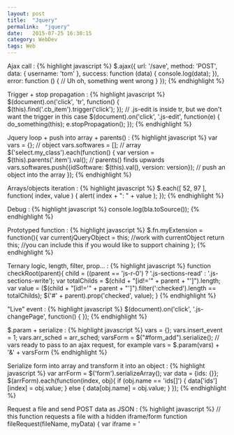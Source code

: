 ```yaml
---
layout: post
title:  "Jquery"
permalink:  "jquery"
date:   2015-07-25 16:30:15
category: WebDev
tags: Web
---
```


Ajax call
: {% highlight javascript %}
    $.ajax({
        url: '/save',
        method: 'POST',
        data: { username: 'tom' },
        success: function (data) {
            console.log(data);
        }),
        error: function () {
            // Uh oh, something went wrong
    }
});
{% endhighlight %}

Trigger + stop propagation
: {% highlight javascript %}
    $(document).on('click', 'tr', function() {
        $(this).find('.cb_item').trigger('click');
    });
    // .js-edit is inside tr, but we don't want the trigger in this case
    $(document).on('click', '.js-edit', function(e) {
        do_something(this);
        e.stopPropagation();
    });
{% endhighlight %}

Jquery loop + push into array + parents()
: {% highlight javascript %}
    var vars = {}; // object
    vars.softwares = []; // array
    $('select.my_class').each(function() {
        var version = $(this).parents('.item').val(); // parents() finds upwards
        vars.softwares.push({idSoftware: $(this).val(), version: version}); // push an object into the array
    });
{% endhighlight %}

Arrays/objects iteration
: {% highlight javascript %}
    $.each([ 52, 97 ], function( index, value ) {
        alert( index + ": " + value ); 
    });
{% endhighlight %}

Debug
: {% highlight javascript %}
    console.log(bla.toSource());
{% endhighlight %}

Prototyped function
: {% highlight javascript %}
    $.fn.myExtension = function(){
        var currentjQueryObject = this;
        //work with currentObject
        return this; //you can include this if you would like to support chaining
    };
{% endhighlight %}

Ternary logic, length, filter, prop...
: {% highlight javascript %}
    function checkRoot(parent){
        child = ((parent == 'js-r-0') ? '.js-sections-read' : '.js-sections-write');
        var totalChilds = $(child + "[id!='" + parent + "']").length;
        var value = ($(child + "[id!='" + parent + "']").filter(':checked').length == totalChilds);
        $('#' + parent).prop('checked', value);
    }
{% endhighlight %}

"Live" event
: {% highlight javascript %}
    $(document).on('click', '.js-changePage', function() {
    });
{% endhighlight %}

$.param + serialize
: {% highlight javascript %}
    vars = {};
    vars.insert_event = 1;
    vars.arr_sched = arr_sched;
    varsForm = $("#form_add").serialize();
    // vars ready to pass to an ajax request, for example
    vars = $.param(vars) + '&' + varsForm
{% endhighlight %}

Serialize form into array and transform it into an object
: {% highlight javascript %}
    var arrForm = $('form').serializeArray();
    var data = {ids: {}};
    $(arrForm).each(function(index, obj){
        if (obj.name == 'ids[]') {
            data['ids'][index] = obj.value;
        } else {
            data[obj.name] = obj.value;
        }
    });
{% endhighlight %}

Request a file and send POST data as JSON
: {% highlight javascript %}
    // this function requests a file with a hidden iframe/form
    function fileRequest(fileName, myData) {
        var iframe = '<iframe id="iframe" name="iframe" style="display:none;">';
        var form = '<form method="post" target="iframe" action="action_SubirFicheros.php" id="iframeForm">' +
                        + '<input type="hidden" name="fileName" value="' + fileName + '">' +
                        + '<input type="hidden" name="myData" value=\'' + JSON.stringify(myData) + '\'>' +
                        // json data is recovered as assoc array in php with "json_decode($_POST['myData'], true)";
                    + '</form>';
        $("body").append(iframe).append(form);
        $("#iframeForm").submit().remove();
    }
{% endhighlight %}

Radio button value
: {% highlight javascript %}
    $('input[name="genderS"]:checked').val();
{% endhighlight %}

Js utf8 encode/decode string
: {% highlight javascript %}
    // encode
    unescape(encodeURIComponent(s));
    // decode
    decodeURIComponent(escape(s));
{% endhighlight %}

Scroll to id
: {% highlight javascript %}
    $('html,body').scrollTop($('#myId').offset().top);
{% endhighlight %}

Select population
: {% highlight javascript %}
    $.each(data, function(key, item) {
        $('#mySelect').append($("<option></option>")
                .attr("value", item.id)
                .prop("selected", item.selected)
                .text(item.text));
    });
{% endhighlight %}

Prototyped function that inits datepicker and sets mask (and validation)
: {% highlight javascript %}
    $.fn.myDatePicker = function(extraParams){
        $.datepicker.regional['es'] = {
            closeText: 'Cerrar',
            prevText: '&#x3C;Ant',
            nextText: 'Sig&#x3E;',
            currentText: 'Hoy',
            monthNames: ['Enero','Febrero','Marzo','Abril','Mayo','Junio',
                'Julio','Agosto','Septiembre','Octubre','Noviembre','Diciembre'],
            monthNamesShort: ['Ene','Feb','Mar','Abr','May','Jun',
                'Jul','Ago','Sep','Oct','Nov','Dic'],
            dayNames: ['Domingo','Lunes','Martes','Miércoles','Jueves','Viernes','Sábado'],
            dayNamesShort: ['Dom','Lun','Mar','Mié','Juv','Vie','Sáb'],
            dayNamesMin: ['Do','Lu','Ma','Mi','Ju','Vi','Sa'],
            weekHeader: 'Sm',
            dateFormat: 'dd/mm/yy',
            firstDay: 1,
            isRTL: false,
            showMonthAfterYear: false,
            yearSuffix: ''};

        $.datepicker.setDefaults($.datepicker.regional['es']);
        $.datepicker.setDefaults(extraParams);

        var mydate = this;

        mydate.datepicker({
            dateFormat: 'dd/mm/yy',
            changeMonth: true,
            changeYear: true
        }).mask("00/00/0000",{
            onComplete:function(){
                if( !checkDate(mydate.val()) ){
                    mydate.val('');
                }
            }
        });

        mydate.focusout(function() {
            if( !checkDate(mydate.val()) ){
                mydate.val('');
            }
        });

        return this;
    };

    function checkDate(val){
        var er = /^(((0[1-9]|[12][0-9]|3[01])([-.\/])(0[13578]|10|12)([-.\/])(\d{4}))|(([0][1-9]|[12][0-9]|30)([-.\/])(0[469]|11)([-.\/])(\d{4}))|((0[1-9]|1[0-9]|2[0-8])([-.\/])(02)([-.\/])(\d{4}))|((29)(\.|-|\/)(02)([-.\/])([02468][048]00))|((29)([-.\/])(02)([-.\/])([13579][26]00))|((29)([-.\/])(02)([-.\/])([0-9][0-9][0][48]))|((29)([-.\/])(02)([-.\/])([0-9][0-9][2468][048]))|((29)([-.\/])(02)([-.\/])([0-9][0-9][13579][26])))$/;

        if (!er.test(val))
            return false;
        else
            return true;
    }
{% endhighlight %}

> [datepicker](https://jqueryui.com/datepicker/) and [mask plugin](https://igorescobar.github.io/jQuery-Mask-Plugin/)

